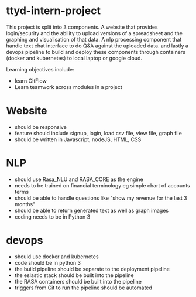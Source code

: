 # ttyd-intern-project
This project is split into 3 components.  A website that provides login/security and the ability to upload versions of a spreadsheet and the graphing and visualisation of that data.  A nlp processing component that handle text chat interface to do Q&A against the uploaded data.  and lastly a devops pipeline to build and deploy these components through containers (docker and kubernetes) to local laptop or google cloud.

Learning objectives include:
* learn GitFlow
* Learn teamwork across modules in a project

# Website
* should be responsive
* feature should include signup, login, load csv file, view file, graph file
* should be written in Javascript, nodeJS, HTML, CSS

# NLP
* should use Rasa_NLU and RASA_CORE as the engine
* needs to be trained on financial terminology eg simple chart of accounts terms
* should be able to handle questions like "show my revenue for the last 3 months"
* should be able to return generated text as well as graph images
* coding needs to be in Python 3

# devops
* should use docker and kubernetes
* code should be in python 3
* the build pipeline should be separate to the deployment pipeline
* the eslastic stack should be built into the pipeline
* the RASA containers should be built into the pipeline
* triggers from Git to run the pipeline should be automated